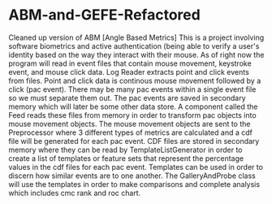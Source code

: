 # ABM-and-GEFE-Refactored
Cleaned up version of ABM [Angle Based Metrics]
This is a project involving software biometrics and active authentication (being able to verify a user's identity
based on the way they interact with their mouse.
As of right now the program will read in event files that contain mouse movement, keystroke event, and mouse click data.
Log Reader extracts point and click events from files. Point and click data is continous mouse movement followed 
by a click (pac event). There may be many pac events within a single event file so we must separate them out.
The pac events are saved in secondary memory which will later be some other data store. A component called the Feed 
reads these files from memory in order to transform pac objects into mouse movement objects. The mouse movement objects
are sent to the Preprocessor where 3 different types of metrics are calculated and a cdf file will be generated for 
each pac event. CDF files are stored in secondary memory where they can be read by TemplateListGenerator in order to create
a list of templates or feature sets that represent the percentage values in the cdf files for each pac event.
Templates can be used in order to discern how similar events are to one another. The GalleryAndProbe class will use the 
templates in order to make comparisons and complete analysis which includes cmc rank and roc chart.
